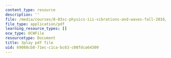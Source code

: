 ```yaml
---
content_type: resource
description: ''
file: /media/courses/8-03sc-physics-iii-vibrations-and-waves-fall-2016/69088cb871ecc1cabc63c08fdca64309_TjxR7lAwWhI.pdf
file_type: application/pdf
learning_resource_types: []
ocw_type: OCWFile
resourcetype: Document
title: 3play pdf file
uid: 69088cb8-71ec-c1ca-bc63-c08fdca64309
---
```

